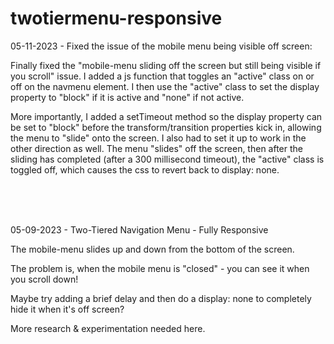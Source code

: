 # twotiermenu-responsive


05-11-2023 - Fixed the issue of the mobile menu being visible off screen:

Finally fixed the "mobile-menu sliding off the screen but still being visible if you scroll" issue.
I added a js function that toggles an "active" class on or off on the navmenu element.
I then use the "active" class to set the display property to "block" if it is active and "none" if not active.

More importantly, I added a setTimeout method so the display property can be set to "block" before the transform/transition properties kick in,
allowing the menu to "slide" onto the screen. I also had to set it up to work in the other direction as well.
The menu "slides" off the screen, then after the sliding has completed (after a 300 millisecond timeout),
the "active" class is toggled off, which causes the css to revert back to display: none.


<br><br><br>


05-09-2023 - Two-Tiered Navigation Menu - Fully Responsive

The mobile-menu slides up and down from the bottom of the screen. 

The problem is, when the mobile menu is "closed" - you can see it when you scroll down!


Maybe try adding a brief delay and then do a display: none to completely hide it when it's off screen?


More research & experimentation needed here.
